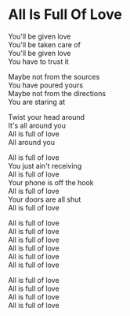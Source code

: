 # All Is Full Of Love  

You'll be given love  
You'll be taken care of  
You'll be given love  
You have to trust it  

Maybe not from the sources  
You have poured yours  
Maybe not from the directions  
You are staring at  

Twist your head around  
It's all around you  
All is full of love  
All around you  

All is full of love  
You just ain't receiving  
All is full of love  
Your phone is off the hook  
All is full of love  
Your doors are all shut  
All is full of love  

All is full of love  
All is full of love  
All is full of love  
All is full of love  
All is full of love  
All is full of love  

All is full of love  
All is full of love  
All is full of love  
All is full of love  
